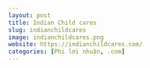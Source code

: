 ```yaml
---
layout: post
title: Indian Child cares
slug: indianchildcares
image: indianchildcares.png
website: https://indianchildcares.com/
categories: [Phi lợi nhuận, .com]
---
```

